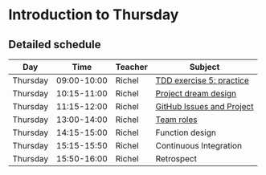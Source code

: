 # Introduction to Thursday

## Detailed schedule

Day      |Time       |Teacher|Subject
---------|-----------|-------|-----------------------------------------------------------
Thursday |09:00-10:00|Richel |[TDD exercise 5: practice](https://uppmax.github.io/programming_formalisms/tdd/#exercise-5-practice)
Thursday |10:15-11:00|Richel |[Project dream design](project/dream_design.md)
Thursday |11:15-12:00|Richel |[GitHub Issues and Project](project/project_workflow.md)
Thursday |13:00-14:00|Richel |[Team roles](project/team_roles.md)
Thursday |14:15-15:00|Richel |Function design
Thursday |15:15-15:50|Richel |Continuous Integration
Thursday |15:50-16:00|Richel |Retrospect
